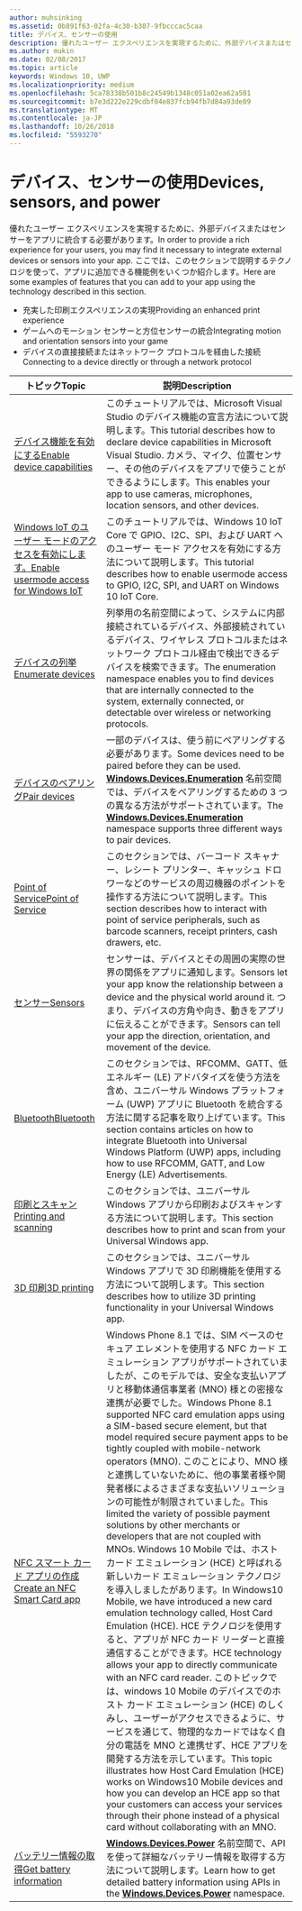 ```yaml
---
author: muhsinking
ms.assetid: 0b891f63-02fa-4c30-b307-9fbcccac5caa
title: デバイス、センサーの使用
description: 優れたユーザー エクスペリエンスを実現するために、外部デバイスまたはセンサーをアプリに統合する必要があります。
ms.author: mukin
ms.date: 02/08/2017
ms.topic: article
keywords: Windows 10, UWP
ms.localizationpriority: medium
ms.openlocfilehash: 5ca78338b501b8c24549b1348c051a02ea62a501
ms.sourcegitcommit: b7e3d222e229cdbf04e837fcb94fb7d84a93de09
ms.translationtype: MT
ms.contentlocale: ja-JP
ms.lasthandoff: 10/26/2018
ms.locfileid: "5593270"
---
```

# <a name="devices-sensors-and-power"></a><span data-ttu-id="9e2a1-104">デバイス、センサーの使用</span><span class="sxs-lookup"><span data-stu-id="9e2a1-104">Devices, sensors, and power</span></span>


<span data-ttu-id="9e2a1-105">優れたユーザー エクスペリエンスを実現するために、外部デバイスまたはセンサーをアプリに統合する必要があります。</span><span class="sxs-lookup"><span data-stu-id="9e2a1-105">In order to provide a rich experience for your users, you may find it necessary to integrate external devices or sensors into your app.</span></span> <span data-ttu-id="9e2a1-106">ここでは、このセクションで説明するテクノロジを使って、アプリに追加できる機能例をいくつか紹介します。</span><span class="sxs-lookup"><span data-stu-id="9e2a1-106">Here are some examples of features that you can add to your app using the technology described in this section.</span></span>

-   <span data-ttu-id="9e2a1-107">充実した印刷エクスペリエンスの実現</span><span class="sxs-lookup"><span data-stu-id="9e2a1-107">Providing an enhanced print experience</span></span>
-   <span data-ttu-id="9e2a1-108">ゲームへのモーション センサーと方位センサーの統合</span><span class="sxs-lookup"><span data-stu-id="9e2a1-108">Integrating motion and orientation sensors into your game</span></span>
-   <span data-ttu-id="9e2a1-109">デバイスの直接接続またはネットワーク プロトコルを経由した接続</span><span class="sxs-lookup"><span data-stu-id="9e2a1-109">Connecting to a device directly or through a network protocol</span></span>

| <span data-ttu-id="9e2a1-110">トピック</span><span class="sxs-lookup"><span data-stu-id="9e2a1-110">Topic</span></span> | <span data-ttu-id="9e2a1-111">説明</span><span class="sxs-lookup"><span data-stu-id="9e2a1-111">Description</span></span> |
|-------|-------------|
| [<span data-ttu-id="9e2a1-112">デバイス機能を有効にする</span><span class="sxs-lookup"><span data-stu-id="9e2a1-112">Enable device capabilities</span></span>](enable-device-capabilities.md) | <span data-ttu-id="9e2a1-113">このチュートリアルでは、Microsoft Visual Studio のデバイス機能の宣言方法について説明します。</span><span class="sxs-lookup"><span data-stu-id="9e2a1-113">This tutorial describes how to declare device capabilities in Microsoft Visual Studio.</span></span> <span data-ttu-id="9e2a1-114">カメラ、マイク、位置センサー、その他のデバイスをアプリで使うことができるようにします。</span><span class="sxs-lookup"><span data-stu-id="9e2a1-114">This enables your app to use cameras, microphones, location sensors, and other devices.</span></span> | 
| [<span data-ttu-id="9e2a1-115">Windows IoT のユーザー モードのアクセスを有効にします。</span><span class="sxs-lookup"><span data-stu-id="9e2a1-115">Enable usermode access for Windows IoT</span></span>](enable-usermode-access.md) | <span data-ttu-id="9e2a1-116">このチュートリアルでは、Windows 10 IoT Core で GPIO、I2C、SPI、および UART へのユーザー モード アクセスを有効にする方法について説明します。</span><span class="sxs-lookup"><span data-stu-id="9e2a1-116">This tutorial describes how to enable usermode access to GPIO, I2C, SPI, and UART on Windows 10 IoT Core.</span></span> |
| [<span data-ttu-id="9e2a1-117">デバイスの列挙</span><span class="sxs-lookup"><span data-stu-id="9e2a1-117">Enumerate devices</span></span>](enumerate-devices.md) | <span data-ttu-id="9e2a1-118">列挙用の名前空間によって、システムに内部接続されているデバイス、外部接続されているデバイス、ワイヤレス プロトコルまたはネットワーク プロトコル経由で検出できるデバイスを検索できます。</span><span class="sxs-lookup"><span data-stu-id="9e2a1-118">The enumeration namespace enables you to find devices that are internally connected to the system, externally connected, or detectable over wireless or networking protocols.</span></span> |
| [<span data-ttu-id="9e2a1-119">デバイスのペアリング</span><span class="sxs-lookup"><span data-stu-id="9e2a1-119">Pair devices</span></span>](pair-devices.md) | <span data-ttu-id="9e2a1-120">一部のデバイスは、使う前にペアリングする必要があります。</span><span class="sxs-lookup"><span data-stu-id="9e2a1-120">Some devices need to be paired before they can be used.</span></span> <span data-ttu-id="9e2a1-121">[<strong>Windows.Devices.Enumeration</strong>](https://msdn.microsoft.com/library/windows/apps/BR225459) 名前空間では、デバイスをペアリングするための 3 つの異なる方法がサポートされています。</span><span class="sxs-lookup"><span data-stu-id="9e2a1-121">The [<strong>Windows.Devices.Enumeration</strong>](https://msdn.microsoft.com/library/windows/apps/BR225459) namespace supports three different ways to pair devices.</span></span> |
| [<span data-ttu-id="9e2a1-122">Point of Service</span><span class="sxs-lookup"><span data-stu-id="9e2a1-122">Point of Service</span></span>](point-of-service.md) | <span data-ttu-id="9e2a1-123">このセクションでは、バーコード スキャナー、レシート プリンター、キャッシュ ドロワーなどのサービスの周辺機器のポイントを操作する方法について説明します。</span><span class="sxs-lookup"><span data-stu-id="9e2a1-123">This section describes how to interact with point of service peripherals, such as barcode scanners, receipt printers, cash drawers, etc.</span></span> | 
| [<span data-ttu-id="9e2a1-124">センサー</span><span class="sxs-lookup"><span data-stu-id="9e2a1-124">Sensors</span></span>](sensors.md) | <span data-ttu-id="9e2a1-125">センサーは、デバイスとその周囲の実際の世界の関係をアプリに通知します。</span><span class="sxs-lookup"><span data-stu-id="9e2a1-125">Sensors let your app know the relationship between a device and the physical world around it.</span></span> <span data-ttu-id="9e2a1-126">つまり、デバイスの方角や向き、動きをアプリに伝えることができます。</span><span class="sxs-lookup"><span data-stu-id="9e2a1-126">Sensors can tell your app the direction, orientation, and movement of the device.</span></span> |
| [<span data-ttu-id="9e2a1-127">Bluetooth</span><span class="sxs-lookup"><span data-stu-id="9e2a1-127">Bluetooth</span></span>](bluetooth.md) | <span data-ttu-id="9e2a1-128">このセクションでは、RFCOMM、GATT、低エネルギー (LE) アドバタイズを使う方法を含め、ユニバーサル Windows プラットフォーム (UWP) アプリに Bluetooth を統合する方法に関する記事を取り上げています。</span><span class="sxs-lookup"><span data-stu-id="9e2a1-128">This section contains articles on how to integrate Bluetooth into Universal Windows Platform (UWP) apps, including how to use RFCOMM, GATT, and Low Energy (LE) Advertisements.</span></span> | 
| [<span data-ttu-id="9e2a1-129">印刷とスキャン</span><span class="sxs-lookup"><span data-stu-id="9e2a1-129">Printing and scanning</span></span>](printing-and-scanning.md) | <span data-ttu-id="9e2a1-130">このセクションでは、ユニバーサル Windows アプリから印刷およびスキャンする方法について説明します。</span><span class="sxs-lookup"><span data-stu-id="9e2a1-130">This section describes how to print and scan from your Universal Windows app.</span></span> | 
| [<span data-ttu-id="9e2a1-131">3D 印刷</span><span class="sxs-lookup"><span data-stu-id="9e2a1-131">3D printing</span></span>](3d-printing.md) | <span data-ttu-id="9e2a1-132">このセクションでは、ユニバーサル Windows アプリで 3D 印刷機能を使用する方法について説明します。</span><span class="sxs-lookup"><span data-stu-id="9e2a1-132">This section describes how to utilize 3D printing functionality in your Universal Windows app.</span></span> |
| [<span data-ttu-id="9e2a1-133">NFC スマート カード アプリの作成</span><span class="sxs-lookup"><span data-stu-id="9e2a1-133">Create an NFC Smart Card app</span></span>](host-card-emulation.md) | <span data-ttu-id="9e2a1-134">Windows Phone 8.1 では、SIM ベースのセキュア エレメントを使用する NFC カード エミュレーション アプリがサポートされていましたが、このモデルでは、安全な支払いアプリと移動体通信事業者 (MNO) 様との密接な連携が必要でした。</span><span class="sxs-lookup"><span data-stu-id="9e2a1-134">Windows Phone 8.1 supported NFC card emulation apps using a SIM-based secure element, but that model required secure payment apps to be tightly coupled with mobile-network operators (MNO).</span></span> <span data-ttu-id="9e2a1-135">このことにより、MNO 様と連携していないために、他の事業者様や開発者様によるさまざまな支払いソリューションの可能性が制限されていました。</span><span class="sxs-lookup"><span data-stu-id="9e2a1-135">This limited the variety of possible payment solutions by other merchants or developers that are not coupled with MNOs.</span></span> <span data-ttu-id="9e2a1-136">Windows 10 Mobile では、ホスト カード エミュレーション (HCE) と呼ばれる新しいカード エミュレーション テクノロジを導入しましたがあります。</span><span class="sxs-lookup"><span data-stu-id="9e2a1-136">In Windows10 Mobile, we have introduced a new card emulation technology called, Host Card Emulation (HCE).</span></span> <span data-ttu-id="9e2a1-137">HCE テクノロジを使用すると、アプリが NFC カード リーダーと直接通信することができます。</span><span class="sxs-lookup"><span data-stu-id="9e2a1-137">HCE technology allows your app to directly communicate with an NFC card reader.</span></span> <span data-ttu-id="9e2a1-138">このトピックでは、windows 10 Mobile のデバイスでのホスト カード エミュレーション (HCE) のしくみし、ユーザーがアクセスできるように、サービスを通じて、物理的なカードではなく自分の電話を MNO と連携せず、HCE アプリを開発する方法を示しています。</span><span class="sxs-lookup"><span data-stu-id="9e2a1-138">This topic illustrates how Host Card Emulation (HCE) works on Windows10 Mobile devices and how you can develop an HCE app so that your customers can access your services through their phone instead of a physical card without collaborating with an MNO.</span></span> |
| [<span data-ttu-id="9e2a1-139">バッテリー情報の取得</span><span class="sxs-lookup"><span data-stu-id="9e2a1-139">Get battery information</span></span>](get-battery-info.md) | <span data-ttu-id="9e2a1-140">[<strong>Windows.Devices.Power</strong>](https://msdn.microsoft.com/library/windows/apps/Dn895017) 名前空間で、API を使って詳細なバッテリー情報を取得する方法について説明します。</span><span class="sxs-lookup"><span data-stu-id="9e2a1-140">Learn how to get detailed battery information using APIs in the [<strong>Windows.Devices.Power</strong>](https://msdn.microsoft.com/library/windows/apps/Dn895017) namespace.</span></span> |

